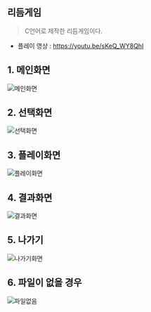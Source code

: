 ## 리듬게임
> C언어로 제작한 리듬게임이다.
- 플레이 영상 : https://youtu.be/sKeQ_WY8QhI

## 1. 메인화면
![메인화면](https://github.com/WhiteYeoul/RhythmGame/assets/102175112/37a2c82c-f08f-425d-8e6c-4fa3113dadb7)

## 2. 선택화면
![선택화면](https://github.com/WhiteYeoul/RhythmGame/assets/102175112/ff3f9e0b-8c8d-48f6-8b75-09dbad38f194)

## 3. 플레이화면
![플레이화면](https://github.com/WhiteYeoul/RhythmGame/assets/102175112/48ba8880-bf55-4543-9c09-40ff1695fcdb)

## 4. 결과화면
![결과화면](https://github.com/WhiteYeoul/RhythmGame/assets/102175112/85e36a7b-d3fe-4e6c-9637-64d11df055d2)

## 5. 나가기
![나가기화면](https://github.com/WhiteYeoul/RhythmGame/assets/102175112/1995b75c-b620-4052-b185-4bdbe5ce5557)

## 6. 파일이 없을 경우
![파일없음](https://github.com/WhiteYeoul/RhythmGame/assets/102175112/19b4f38b-fdc7-4c8c-94fc-7f5e2195966b)
